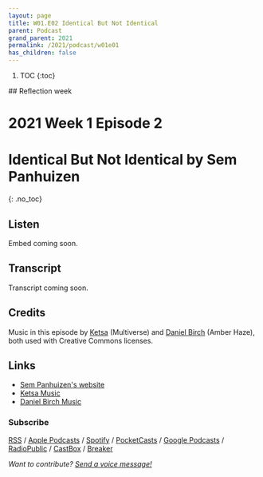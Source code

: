 ```yaml
---
layout: page
title: W01.E02 Identical But Not Identical
parent: Podcast
grand_parent: 2021
permalink: /2021/podcast/w01e01
has_children: false
---
```




1. TOC
{:toc}

## Reflection week

# 2021 Week 1 Episode 2

# Identical But Not Identical by Sem Panhuizen
{: .no_toc}

## Listen

Embed coming soon.

## Transcript

Transcript coming soon.

## Credits

Music in this episode by [Ketsa](https://ketsamusic.com/) (Multiverse) and [Daniel Birch](https://www.danielbirchmusic.com/) (Amber Haze), both used with Creative Commons licenses.


## Links

- [Sem Panhuizen's website](https://www.sempanhuizen.nl/)
- [Ketsa Music](https://ketsamusic.com/)
- [Daniel Birch Music](https://www.danielbirchmusic.com/)


### Subscribe

[RSS](https://anchor.fm/s/1884b008/podcast/rss) / [Apple Podcasts](https://podcasts.apple.com/gb/podcast/parallel-worlds/id1504529134) / [Spotify](https://open.spotify.com/show/3L3RhKaoqQZoU9fIcLuZjz) / [PocketCasts](https://pca.st/ha20534r) / [Google Podcasts](https://www.google.com/podcasts?feed=aHR0cHM6Ly9hbmNob3IuZm0vcy8xODg0YjAwOC9wb2RjYXN0L3Jzcw%3D%3D) / [RadioPublic](https://radiopublic.com/parallel-worlds-WzVy1K) / [CastBox](https://castbox.fm/channel/id2710471?utm_source=podcaster&utm_medium=dlink&utm_campaign=c_2710471&utm_content=Parallel%20Worlds-CastBox_FM) / [Breaker](https://www.breaker.audio/parallel-worlds)

_Want to contribute? [Send a voice message!](https://anchor.fm/olliepalmer/message)_
